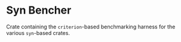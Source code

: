 # Syn Bencher

Crate containing the `criterion`-based benchmarking harness for the various `syn`-based crates.

